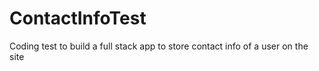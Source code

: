 # ContactInfoTest
Coding test to build a full stack app to store contact info of a user on the site
